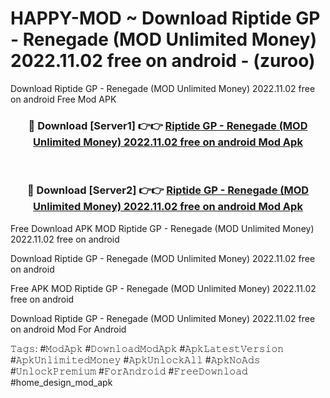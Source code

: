 # HAPPY-MOD ~ Download Riptide GP - Renegade (MOD Unlimited Money) 2022.11.02 free on android - (zuroo)
Download Riptide GP - Renegade (MOD Unlimited Money) 2022.11.02 free on android Free Mod APK

<div align="center">
<h3>🔴 Download [Server1] 👉👉 <a href="https://apk-comot.site?title=Riptide_GP_-_Renegade_(MOD_Unlimited_Money)_2022.11.02_free_on_android">Riptide GP - Renegade (MOD Unlimited Money) 2022.11.02 free on android Mod Apk</a></h3><br>

<h3>🔴 Download [Server2] 👉👉 <a href="https://apk-comot.site?title=Riptide_GP_-_Renegade_(MOD_Unlimited_Money)_2022.11.02_free_on_android">Riptide GP - Renegade (MOD Unlimited Money) 2022.11.02 free on android Mod Apk</a></h3>
</div>


Free Download APK MOD Riptide GP - Renegade (MOD Unlimited Money) 2022.11.02 free on android

Download Riptide GP - Renegade (MOD Unlimited Money) 2022.11.02 free on android 

Free APK MOD Riptide GP - Renegade (MOD Unlimited Money) 2022.11.02 free on android 

Download Riptide GP - Renegade (MOD Unlimited Money) 2022.11.02 free on android Mod For Android

𝚃𝚊𝚐𝚜: #𝙼𝚘𝚍𝙰𝚙𝚔 #𝙳𝚘𝚠𝚗𝚕𝚘𝚊𝚍𝙼𝚘𝚍𝙰𝚙𝚔 #𝙰𝚙𝚔𝙻𝚊𝚝𝚎𝚜𝚝𝚅𝚎𝚛𝚜𝚒𝚘𝚗 #𝙰𝚙𝚔𝚄𝚗𝚕𝚒𝚖𝚒𝚝𝚎𝚍𝙼𝚘𝚗𝚎𝚢 #𝙰𝚙𝚔𝚄𝚗𝚕𝚘𝚌𝚔𝙰𝚕𝚕 #𝙰𝚙𝚔𝙽𝚘𝙰𝚍𝚜 #𝚄𝚗𝚕𝚘𝚌𝚔𝙿𝚛𝚎𝚖𝚒𝚞𝚖 #𝙵𝚘𝚛𝙰𝚗𝚍𝚛𝚘𝚒𝚍 #𝙵𝚛𝚎𝚎𝙳𝚘𝚠𝚗𝚕𝚘𝚊𝚍 #home_design_mod_apk